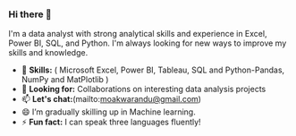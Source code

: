 ### Hi there 👋

I'm a data analyst with strong analytical skills and experience in Excel, Power BI, SQL, and Python. I'm always looking for new ways to improve my skills and knowledge.

- 🔭  **Skills:** ( Microsoft Excel, Power BI, Tableau, SQL and Python-Pandas, NumPy and MatPlotlib )
- 👯 **Looking for:** Collaborations on interesting data analysis projects
- 📫  **Let's chat:**(mailto:moakwarandu@gmail.com)
- 😄  I’m gradually skilling up in Machine learning.
- ⚡ **Fun fact:** I can speak three languages fluently!
<!--
**moakwarandu/moakwarandu** is a ✨ _special_ ✨ repository because its `README.md` (this file) appears on your GitHub profile.

* **Data Visualization:** Microsoft Excel, Power BI, Tableau
* **Databases:** SQL (MySQL, PostgreSQL, Microsoft SQL Server)
* **Data Manipulation:** Data cleaning, transformation, wrangling and mining.
* **Programming Languages:** Python (including libraries like pandas, NumPy, Matplotlib)

* **Experience:** Data analysis for marketing campaigns, customer churn prediction, social media sentiment analysis
* **Looking for:** Collaborations on interesting data analysis projects
* **Let's chat:** [](mailto:moakwarandu@gmail.com)
* **Fun fact:** I can speak three languages fluently!
Here are some ideas to get you started:

- 🔭  **Skills:** ( Microsoft Excel, Power BI, Tableau, SQl and Python-Pandas, NumPhy and MatPlotlib)
- 👯 **Looking for:** Collaborations on interesting data analysis projects
- 📫  **Let's chat:** [](mailto:moakwarandu@gmail.com)
- 😄  I’m gradually skilling up in Machine learning.
- ⚡ **Fun fact:** I can speak three languages fluently!
-->
